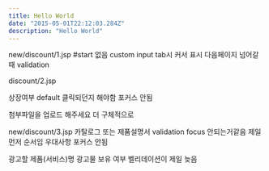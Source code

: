 ```yaml
---
title: Hello World
date: "2015-05-01T22:12:03.284Z"
description: "Hello World"
---
```


new/discount/1.jsp
#start 없음
custom input tab시 커서 표시
다음페이지 넘어갈때 validation

discount/2.jsp

상장여부 default 클릭되던지 해야함 포커스 안됨

첨부파일을 업로드 해주세요 더 구체적으로

new/discount/3.jsp
카탈로그 또는 제품설명서 validation focus 안되는거같음 제일 먼저 순서임
우대사항 포커스 안됨

광고할 제품(서비스)명
광고물 보유 여부
벨리데이션이 제일 늦음
